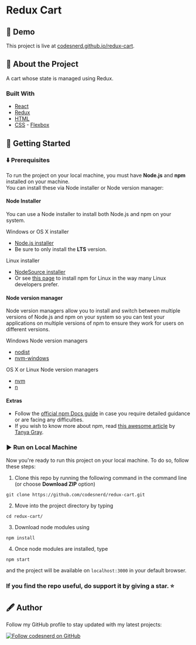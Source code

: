 # Redux Cart

## 🔴 Demo
This project is live at [codesnerd.github.io/redux-cart](https://codesnerd.github.io/redux-cart).

## 🧾 About the Project
A cart whose state is managed using Redux.

### Built With
* [React](https://reactjs.org/docs/getting-started.html)
* [Redux](https://redux.js.org/introduction/getting-started)
* [HTML](https://developer.mozilla.org/en-US/docs/Web/HTML)
* [CSS](https://developer.mozilla.org/en-US/docs/Web/CSS) - [Flexbox](https://developer.mozilla.org/en-US/docs/Web/CSS/CSS_Flexible_Box_Layout/Basic_Concepts_of_Flexbox)


## 🔰 Getting Started
### ⬇️ Prerequisites
To run the project on your local machine, you must have <b>Node.js</b> and <b>npm</b> installed on your machine.
<br/>You can install these via Node installer or Node version manager:

#### Node Installer
You can use a Node installer to install both Node.js and npm on your system.

Windows or OS X installer
* [Node.js installer](https://nodejs.org/en/download/)
* Be sure to only install the <b>LTS</b> version.

Linux installer
* [NodeSource installer](https://github.com/nodesource/distributions)
* Or see [this page](https://nodejs.org/en/download/package-manager/) to install npm for Linux in the way many Linux developers prefer.

#### Node version manager
Node version managers allow you to install and switch between multiple versions of Node.js and npm on your system so you can test your applications on multiple versions of npm to ensure they work for users on different versions.

Windows Node version managers
* [nodist](https://github.com/nullivex/nodist)
* [nvm-windows](https://github.com/coreybutler/nvm-windows)

OS X or Linux Node version managers
* [nvm](https://github.com/nvm-sh/nvm)
* [n](https://github.com/tj/n)

#### Extras
* Follow the [official npm Docs guide](https://docs.npmjs.com/downloading-and-installing-node-js-and-npm) in case you require detailed guidance or are facing any difficulties.
* If you wish to know more about npm, read [this awesome article](https://medium.com/@tanya/what-the-heck-is-npm-b8168f61e3b5) by [Tanya Gray](https://medium.com/@tanya).

### ▶️ Run on Local Machine
Now you're ready to run this project on your local machine. To do so, follow these steps:
1. Clone this repo by running the following command in the command line (or choose <b>Download ZIP</b> option)
```
git clone https://github.com/codesnerd/redux-cart.git
```
2. Move into the project directory by typing
```
cd redux-cart/
```
3. Download node modules using
```
npm install
```
4. Once node modules are installed, type
```
npm start
```
and the project will be available on `localhost:3000` in your default browser.

### If you find the repo useful, do support it by giving a star. ⭐

## 🖋 Author
Follow my GitHub profile to stay updated with my latest projects:

[![Follow codesnerd on GitHub](https://img.shields.io/badge/Connect-codesnerd-blue.svg?logo=Github&longCache=true&style=social&label=Follow)](https://github.com/codesnerd)
